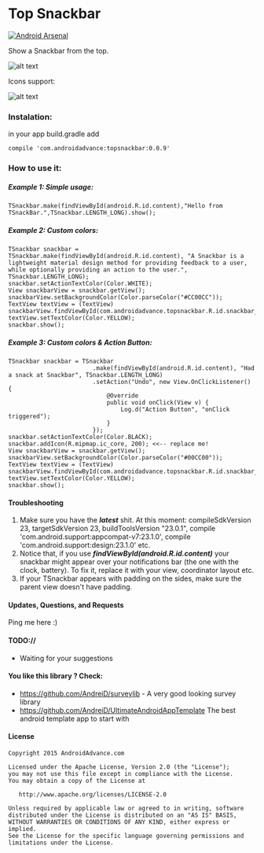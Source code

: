 Top Snackbar
==========================

[![Android Arsenal](https://img.shields.io/badge/Android%20Arsenal-TSnackBar-brightgreen.svg?style=flat)](http://android-arsenal.com/details/1/2779)

Show a Snackbar from the top.


![alt text](https://raw.githubusercontent.com/AndreiD/TSnackBar/master/app/snackbar.gif "How the app looks 1")

Icons support:

![alt text](https://raw.githubusercontent.com/AndreiD/TSnackBar/master/app/with_icon.jpg "How the app looks 1")


### Instalation:

in your app build.gradle add

~~~~
compile 'com.androidadvance:topsnackbar:0.0.9'
~~~~



### How to use it:


##### Example 1: Simple usage:

~~~~
TSnackbar.make(findViewById(android.R.id.content),"Hello from TSnackBar.",TSnackbar.LENGTH_LONG).show();
~~~~

##### Example 2: Custom colors:

~~~~
TSnackbar snackbar = TSnackbar.make(findViewById(android.R.id.content), "A Snackbar is a lightweight material design method for providing feedback to a user, while optionally providing an action to the user.", TSnackbar.LENGTH_LONG);
snackbar.setActionTextColor(Color.WHITE);
View snackbarView = snackbar.getView();
snackbarView.setBackgroundColor(Color.parseColor("#CC00CC"));
TextView textView = (TextView) snackbarView.findViewById(com.androidadvance.topsnackbar.R.id.snackbar_text);
textView.setTextColor(Color.YELLOW);
snackbar.show();
~~~~

##### Example 3: Custom colors & Action Button:              

~~~~                
TSnackbar snackbar = TSnackbar
                        .make(findViewById(android.R.id.content), "Had a snack at Snackbar", TSnackbar.LENGTH_LONG)
                        .setAction("Undo", new View.OnClickListener() {
                            @Override
                            public void onClick(View v) {
                                Log.d("Action Button", "onClick triggered");
                            }
                        });
snackbar.setActionTextColor(Color.BLACK);
snackbar.addIcon(R.mipmap.ic_core, 200); <<-- replace me!
View snackbarView = snackbar.getView();
snackbarView.setBackgroundColor(Color.parseColor("#00CC00"));
TextView textView = (TextView) snackbarView.findViewById(com.androidadvance.topsnackbar.R.id.snackbar_text);
textView.setTextColor(Color.YELLOW);
snackbar.show();
~~~~

#### Troubleshooting 

1. Make sure you have the ***latest*** shit. At this moment: compileSdkVersion 23, targetSdkVersion 23, buildToolsVersion "23.0.1", compile 'com.android.support:appcompat-v7:23.1.0',   compile 'com.android.support:design:23.1.0' etc.
2. Notice that, if you use ***findViewById(android.R.id.content)*** your snackbar might appear over your notifications bar (the one with the clock, battery). To fix it, replace it with your view, coordinator layout etc.
3. If your TSnackbar appears with padding on the sides, make sure the parent view doesn't have padding.

#### Updates, Questions, and Requests

Ping me here :)


#### TODO://

* Waiting for your suggestions


#### You like this library ? Check:
- https://github.com/AndreiD/surveylib - A very good looking survey library
- https://github.com/AndreiD/UltimateAndroidAppTemplate The best android template app to start with


#### License

~~~~
Copyright 2015 AndroidAdvance.com

Licensed under the Apache License, Version 2.0 (the "License");
you may not use this file except in compliance with the License.
You may obtain a copy of the License at

   http://www.apache.org/licenses/LICENSE-2.0

Unless required by applicable law or agreed to in writing, software
distributed under the License is distributed on an "AS IS" BASIS,
WITHOUT WARRANTIES OR CONDITIONS OF ANY KIND, either express or implied.
See the License for the specific language governing permissions and
limitations under the License.
~~~~
